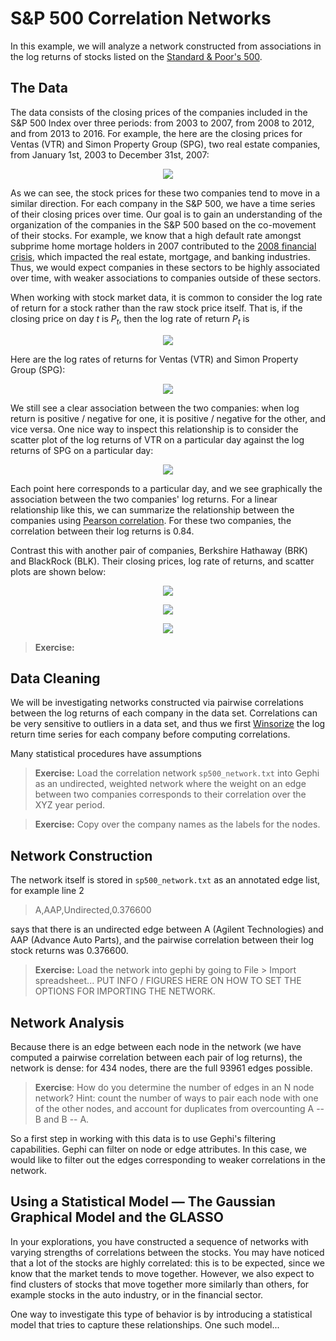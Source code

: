# S&P 500 Correlation Networks

In this example, we will analyze a network constructed from associations in the log returns of stocks listed on the [Standard & Poor's 500](https://en.wikipedia.org/wiki/S%26P_500_Index).

## The Data

The data consists of the closing prices of the companies included in the S&P 500 Index over three periods: from 2003 to 2007, from 2008 to 2012, and from 2013 to 2016. For example, the here are the closing prices for Ventas (VTR) and Simon Property Group (SPG), two real estate companies, from January 1st, 2003 to December 31st, 2007:

<p align="center">
<img src="https://raw.githubusercontent.com/ddarmon/sfinsc-day1/master/graphics/stocks-raw-max-corr.png">
</p>

As we can see, the stock prices for these two companies tend to move in a similar direction. For each company in the S&P 500, we have a time series of their closing prices over time. Our goal is to gain an understanding of the organization of the companies in the S&P 500 based on the co-movement of their stocks. For example, we know that a high default rate amongst subprime home mortage holders in 2007 contributed to the [2008 financial crisis](https://en.wikipedia.org/wiki/Financial_crisis_of_2007%E2%80%932008), which impacted the real estate, mortgage, and banking industries. Thus, we would expect companies in these sectors to be highly associated over time, with weaker associations to companies outside of these sectors.

When working with stock market data, it is common to consider the log rate of return for a stock rather than the raw stock price itself. That is, if the closing price on day *t* is *P<sub>t</sub>*, then the log rate of return *P<sub>t</sub>* is

<p align="center">
<img src="https://raw.githubusercontent.com/ddarmon/sfinsc-day2/master/graphics/eq-log-return.png">
</p>

Here are the log rates of returns for Ventas (VTR) and Simon Property Group (SPG):

<p align="center">
<img src="https://raw.githubusercontent.com/ddarmon/sfinsc-day1/master/graphics/stocks-logreturn-max-corr.png">
</p>

We still see a clear association between the two companies: when log return is positive / negative for one, it is positive / negative for the other, and vice versa. One nice way to inspect this relationship is to consider the scatter plot of the log returns of VTR on a particular day against the log returns of SPG on a particular day:

<p align="center">
<img src="https://raw.githubusercontent.com/ddarmon/sfinsc-day1/master/graphics/stocks-corrplot-max-corr.png">
</p>

Each point here corresponds to a particular day, and we see graphically the association between the two companies' log returns. For a linear relationship like this, we can summarize the relationship between the companies using [Pearson correlation](https://en.wikipedia.org/wiki/Pearson_correlation_coefficient). For these two companies, the correlation between their log returns is 0.84.

Contrast this with another pair of companies, Berkshire Hathaway (BRK) and BlackRock (BLK). Their closing prices, log rate of returns, and scatter plots are shown below:

<p align="center">
<img src="https://raw.githubusercontent.com/ddarmon/sfinsc-day1/master/graphics/stocks-raw-min-corr.png">
</p>

<p align="center">
<img src="https://raw.githubusercontent.com/ddarmon/sfinsc-day1/master/graphics/stocks-logreturn-min-corr.png">
</p>

<p align="center">
<img src="https://raw.githubusercontent.com/ddarmon/sfinsc-day1/master/graphics/stocks-corrplot-min-corr.png">
</p>



> **Exercise:**

## Data Cleaning

We will be investigating networks constructed via pairwise correlations between the log returns of each company in the data set. Correlations can be very sensitive to outliers in a data set, and thus we first [Winsorize](https://en.wikipedia.org/wiki/Winsorizing) the log return time series for each company before computing correlations.

Many statistical procedures have assumptions 

> **Exercise:** Load the correlation network ``sp500_network.txt`` into Gephi as an undirected, weighted network where the weight on an edge between two companies corresponds to their correlation over the XYZ year period.

> **Exercise:** Copy over the company names as the labels for the nodes.

## Network Construction

The network itself is stored in ``sp500_network.txt`` as an annotated edge list, for example line 2

> A,AAP,Undirected,0.376600

says that there is an undirected edge between A (Agilent Technologies)  and AAP (Advance Auto Parts), and the pairwise correlation between their log stock returns was 0.376600.

> **Exercise:** Load the network into gephi by going to File > Import spreadsheet... PUT INFO / FIGURES HERE ON HOW TO SET THE OPTIONS FOR IMPORTING THE NETWORK.

## Network Analysis

Because there is an edge between each node in the network (we have computed a pairwise correlation between each pair of log returns), the network is dense: for 434 nodes, there are the full 93961 edges possible.

> **Exercise**: How do you determine the number of edges in an N node network? Hint: count the number of ways to pair each node with one of the other nodes, and account for duplicates from overcounting A -- B and B -- A.

So a first step in working with this data is to use Gephi's filtering capabilities. Gephi can filter on node or edge attributes. In this case, we would like to filter out the edges corresponding to weaker correlations in the network.

## Using a Statistical Model &mdash; The Gaussian Graphical Model and the GLASSO

In your explorations, you have constructed a sequence of networks with varying strengths of correlations between the stocks. You may have noticed that a lot of the stocks are highly correlated: this is to be expected, since we know that the market tends to move together. However, we also expect to find clusters of stocks that move together more similarly than others, for example stocks in the auto industry, or in the financial sector.

One way to investigate this type of behavior is by introducing a statistical model that tries to capture these relationships. One such model...